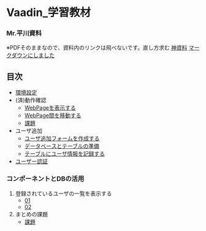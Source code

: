 # Vaadin_学習教材

### Mr.平川資料
※PDFそのままなので、資料内のリンクは飛べないです。直し方求む
  [神資料](Vaadin資料.pdf)
  [マークダウンにしました](./Vaadin資料.md)

## 目次
- [環境設定](/環境設定/環境設定.md)
- (済)動作確認
  - [WebPageを表示する](/動作確認/01.md)
  - [WebPage間を移動する](/動作確認/02.md)
  - [課題](/動作確認/課題.md)
- ユーザ追加
  - [ユーザ追加フォームを作成する](/ユーザ追加/01.md)
  - [データベースとテーブルの準備](/ユーザ追加/02.md)
  - [テーブルにユーザ情報を記録する](/ユーザ追加/03.md)
- [ユーザー認証](/ユーザー認証/ユーザー認証.md)

### コンポーネントとDBの活用

1. 登録されているユーザの一覧を表示する
   - [01](/コンポDB/コンポーネントとDBの活用.md)
   - [02](doc/E01/02.md)
2. まとめの課題
   - [課題](doc/E02/01.md)
  
